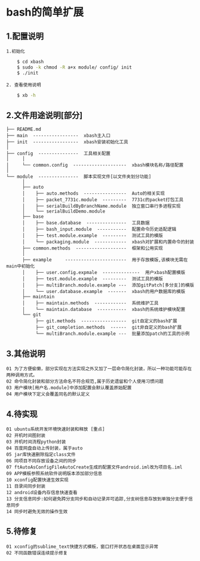 bash的简单扩展
=====
1.配置说明
----------
    1.初始化
```sh
    $ cd xbash
    $ sudo -k chmod -R a+x module/ config/ init
    $ ./init
```
    2. 查看使用说明
```sh
    $ xb -h
```

2.文件用途说明[部分]
----------
    ├── README.md
    ├── main  -----------------  xbash主入口
    ├── init  -----------------  xbash安装初始化工具
    │
    ├── config  ---------------  工具相关配置
    │     │
    │     └── common.config  --------------------  xbash模块名称/路径配置
    │
    └── module  ---------------  脚本实现文件[以文件夹划分功能]
          │
          ├── auto
          │    ├── auto.methods  ----------------  Auto的相关实现
          │    ├── packet_7731c.module  ---------  7731c的packet打包工具
          │    ├── serialBuildByBranchName.module  独立窗口串行多进程实现
          │    └── serialBuildDemo.module
          ├── base
          │    ├── base.database  ---------------  工具数据
          │    ├── bash_input.module  -----------  配置命令历史适配逻辑
          │    ├── test.module.example  ---------  测试工具的模版
          │    └── packaging.module  ------------  xbash对扩展和内置命令的封装
          ├── common.methods  -------------------  框架和公用实现
          │
          ├── example     -----------------------  用于存放模版,该模块无需在main中初始化
          │    ├── user.config.expmale  --------------  用户xbash配置模版
          │    ├── test.module.example  ---------  测试工具的模版
          │    ├── multiBranch.module.example ---  添加gitPatch[多分支]的模版
          │    └── user.database.example  -------  xbash的用户数据库的模版
          ├── maintain
          │    ├── maintain.methods  ------------  系统维护工具
          │    └── maintain.database  -----------  xbash的系统维护模块配置
          └── git
               ├── git.methods  -----------------  git自定义的bash扩展
               ├── git_completion.methods  ------  git非自定义的bash扩展
               └── multiBranch.module.example ---  批量添加patch的工具的示例

3.其他说明
----------
    01 为了方便偷懒，部分实现在方法实现之外又加了一层命令简化封装，所以一种功能可能存在两种调用方式。
    02 命令简化封装和部分方法命名不符合规范,属于历史遗留和个人使用习惯问题
    03 用户模块[用户名.module]中添加配置会默认覆盖原始配置
    04 用户模块下定义会覆盖同名的默认定义

4.待实现
----------
    01 ubuntu系统开发环境快速封装和释放 [重点]
    02 开机时间图封装
    03 开机时间流程python封装
    04 百度网盘自动上传封装，属于auto
    05 jar库快速删除指定class文件
    06 同项目不同存放设备之间的同步
    07 ftAutoAsConfigFileAutoCreate生成的配置文件android.iml改为项目名.iml
    09 APP模板参照系统软件说明版本添加部分信息
    10 xconfig配置快速生效实现
    11 目录间同步封装
    12 android设备内存信息快速查看
    13 分支信息同步:如何避免跨分支同步和自动记录并可追踪,分支树信息存放到单独分支便于信息同步
    14 同步时避免无效的操作生效

5.待修复
----------
    01 xconfig的sublime_text快捷方式模板，窗口打开状态在桌面显示异常
    02 不同函数错误连续提示修复
